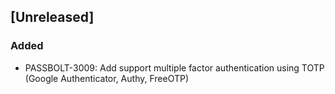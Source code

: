 ## [Unreleased]
### Added
- PASSBOLT-3009: Add support multiple factor authentication using TOTP (Google Authenticator, Authy, FreeOTP)
